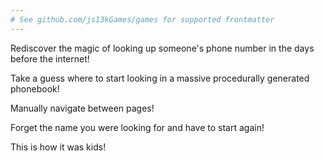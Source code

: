 ```yaml
---
# See github.com/js13kGames/games for supported frontmatter
---
```

Rediscover the magic of looking up someone's phone number in the days before the internet!

Take a guess where to start looking in a massive procedurally generated phonebook!

Manually navigate between pages!

Forget the name you were looking for and have to start again!

This is how it was kids!